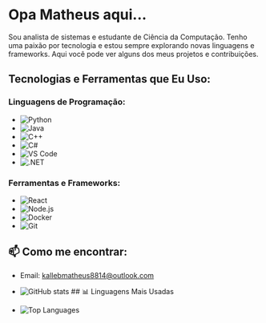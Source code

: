 # Opa Matheus aqui...

Sou analista de sistemas e estudante de Ciência da Computação. Tenho uma paixão por tecnologia e estou sempre explorando novas linguagens e frameworks. Aqui você pode ver alguns dos meus projetos e contribuições.

## Tecnologias e Ferramentas que Eu Uso:
### Linguagens de Programação:
- ![Python](https://img.shields.io/badge/-Python-3776AB?style=flat&logo=python&logoColor=ffffff)
- ![Java](https://img.shields.io/badge/-Java-007396?style=flat&logo=java&logoColor=ffffff)
- ![C++](https://img.shields.io/badge/-C++-00599C?style=flat&logo=cplusplus&logoColor=ffffff)
- ![C#](https://img.shields.io/badge/-C%23-239120?style=flat&logo=csharp&logoColor=ffffff)
- ![VS Code](https://img.shields.io/badge/-VS%20Code-007ACC?style=flat&logo=visual-studio-code&logoColor=ffffff)
- ![.NET](https://img.shields.io/badge/-.NET-512BD4?style=flat&logo=dot-net&logoColor=ffffff)

### Ferramentas e Frameworks:
- ![React](https://img.shields.io/badge/-React-61DAFB?style=flat&logo=react&logoColor=ffffff)
- ![Node.js](https://img.shields.io/badge/-Node.js-339933?style=flat&logo=node.js&logoColor=ffffff)
- ![Docker](https://img.shields.io/badge/-Docker-2496ED?style=flat&logo=docker&logoColor=ffffff)
- ![Git](https://img.shields.io/badge/-Git-F05032?style=flat&logo=git&logoColor=ffffff)

## 📫 Como me encontrar:
- Email: kallebmatheus8814@outlook.com

- ![GitHub stats](https://github-readme-stats.vercel.app/api?username=MatheusKalleb&show_icons=true&theme=radical) ## 📊 Linguagens Mais Usadas

- ![Top Languages](https://github-readme-stats.vercel.app/api/top-langs/?username=MatheusKalleb&layout=compact&theme=radical)


